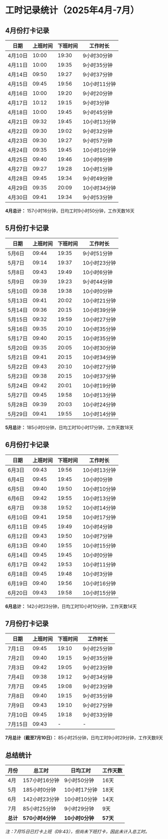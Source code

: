 # 工时记录统计（2025年4月-7月）

## 4月份打卡记录

| 日期 | 上班时间 | 下班时间 | 工作时长 |
|------|---------|---------|---------|
| 4月10日 | 10:00 | 19:30 | 9小时30分钟 |
| 4月11日 | 10:00 | 19:35 | 9小时35分钟 |
| 4月14日 | 09:50 | 19:27 | 9小时37分钟 |
| 4月15日 | 09:45 | 19:56 | 10小时11分钟 |
| 4月16日 | 10:00 | 19:20 | 9小时20分钟 |
| 4月17日 | 10:12 | 19:15 | 9小时3分钟 |
| 4月18日 | 10:00 | 19:45 | 9小时45分钟 |
| 4月21日 | 09:32 | 19:45 | 10小时13分钟 |
| 4月22日 | 09:30 | 19:02 | 9小时32分钟 |
| 4月23日 | 09:30 | 19:27 | 9小时57分钟 |
| 4月24日 | 09:35 | 19:45 | 10小时10分钟 |
| 4月25日 | 09:40 | 19:46 | 10小时6分钟 |
| 4月27日 | 09:27 | 19:28 | 10小时1分钟 |
| 4月28日 | 09:45 | 19:34 | 9小时49分钟 |
| 4月29日 | 09:35 | 20:09 | 10小时34分钟 |
| 4月30日 | 09:41 | 19:34 | 9小时53分钟 |

**4月总计：** 157小时16分钟，日均工时9小时50分钟，工作天数16天

## 5月份打卡记录

| 日期 | 上班时间 | 下班时间 | 工作时长 |
|------|---------|---------|---------|
| 5月6日 | 09:44 | 19:35 | 9小时51分钟 |
| 5月7日 | 09:14 | 19:37 | 10小时23分钟 |
| 5月8日 | 09:43 | 19:49 | 10小时6分钟 |
| 5月9日 | 09:39 | 19:23 | 9小时44分钟 |
| 5月10日 | 09:38 | 19:38 | 10小时0分钟 |
| 5月13日 | 09:41 | 20:02 | 10小时21分钟 |
| 5月14日 | 09:36 | 20:15 | 10小时39分钟 |
| 5月15日 | 09:32 | 19:59 | 10小时27分钟 |
| 5月16日 | 09:35 | 20:10 | 10小时35分钟 |
| 5月17日 | 09:40 | 20:15 | 10小时35分钟 |
| 5月20日 | 09:35 | 20:05 | 10小时30分钟 |
| 5月21日 | 09:41 | 20:15 | 10小时34分钟 |
| 5月22日 | 09:43 | 20:10 | 10小时27分钟 |
| 5月23日 | 09:38 | 20:15 | 10小时37分钟 |
| 5月24日 | 09:42 | 20:01 | 10小时19分钟 |
| 5月27日 | 09:45 | 19:58 | 10小时13分钟 |
| 5月28日 | 09:39 | 20:03 | 10小时24分钟 |
| 5月29日 | 09:41 | 19:55 | 10小时14分钟 |

**5月总计：** 185小时0分钟，日均工时10小时17分钟，工作天数18天

## 6月份打卡记录

| 日期 | 上班时间 | 下班时间 | 工作时长 |
|------|---------|---------|---------|
| 6月3日 | 09:43 | 19:56 | 10小时13分钟 |
| 6月4日 | 09:45 | 19:45 | 10小时0分钟 |
| 6月5日 | 09:40 | 19:50 | 10小时10分钟 |
| 6月6日 | 09:42 | 19:55 | 10小时13分钟 |
| 6月7日 | 09:38 | 19:52 | 10小时14分钟 |
| 6月10日 | 09:41 | 19:58 | 10小时17分钟 |
| 6月11日 | 09:45 | 19:49 | 10小时4分钟 |
| 6月12日 | 09:43 | 19:50 | 10小时7分钟 |
| 6月13日 | 09:40 | 19:55 | 10小时15分钟 |
| 6月14日 | 09:45 | 19:45 | 10小时0分钟 |
| 6月17日 | 09:42 | 19:53 | 10小时11分钟 |
| 6月18日 | 09:45 | 19:48 | 10小时3分钟 |
| 6月19日 | 09:40 | 19:56 | 10小时16分钟 |
| 6月20日 | 09:43 | 19:58 | 10小时15分钟 |

**6月总计：** 142小时23分钟，日均工时10小时10分钟，工作天数14天

## 7月份打卡记录

| 日期 | 上班时间 | 下班时间 | 工作时长 |
|------|---------|---------|---------|
| 7月1日 | 09:45 | 19:10 | 9小时25分钟 |
| 7月2日 | 09:40 | 19:15 | 9小时35分钟 |
| 7月3日 | 09:42 | 19:05 | 9小时23分钟 |
| 7月4日 | 09:38 | 19:12 | 9小时34分钟 |
| 7月7日 | 09:45 | 19:08 | 9小时23分钟 |
| 7月8日 | 09:40 | 19:15 | 9小时35分钟 |
| 7月9日 | 09:43 | 19:10 | 9小时27分钟 |
| 7月10日 | 09:45 | 19:18 | 9小时33分钟 |
| 7月15日 | 09:43 | - | - |

**7月总计（截至7月10日）：** 85小时25分钟，日均工时9小时29分钟，工作天数9天

## 总结统计

| 月份 | 总工时 | 日均工时 | 工作天数 |
|------|-------|---------|---------|
| 4月 | 157小时16分钟 | 9小时50分钟 | 16天 |
| 5月 | 185小时0分钟 | 10小时17分钟 | 18天 |
| 6月 | 142小时23分钟 | 10小时10分钟 | 14天 |
| 7月 | 85小时25分钟 | 9小时29分钟 | 9天 |
| **总计** | **570小时4分钟** | **10小时0分钟** | **57天** |

*注：7月15日已打卡上班（09:43），但尚未下班打卡，因此未计入总工时。* 